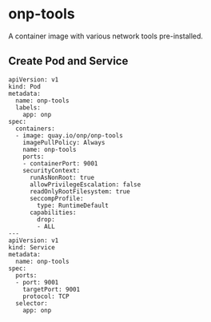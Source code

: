# onp-tools

A container image with various network tools pre-installed.

## Create Pod and Service
```
apiVersion: v1
kind: Pod
metadata:
  name: onp-tools
  labels:
    app: onp
spec:
  containers:
  - image: quay.io/onp/onp-tools
    imagePullPolicy: Always
    name: onp-tools
    ports:
    - containerPort: 9001
    securityContext:
      runAsNonRoot: true
      allowPrivilegeEscalation: false
      readOnlyRootFilesystem: true
      seccompProfile:
        type: RuntimeDefault
      capabilities:
        drop:
        - ALL
---
apiVersion: v1
kind: Service
metadata:
  name: onp-tools
spec:
  ports:
  - port: 9001
    targetPort: 9001
    protocol: TCP
  selector:
    app: onp
```
